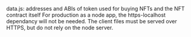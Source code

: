 data.js: addresses and ABIs of token used for buying NFTs and the NFT contract itself
For production as a node app, the https-localhost dependancy will not be needed. The client files must be served over HTTPS, but do not rely on the node server.